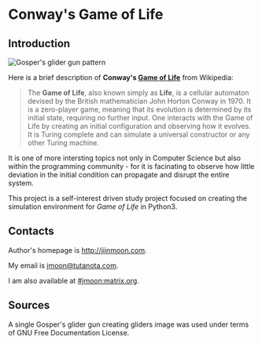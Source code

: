 Conway's Game of Life
=====================

Introduction
------------

![Gosper's glider gun pattern](https://upload.wikimedia.org/wikipedia/commons/e/e5/Gospers_glider_gun.gif)

Here is a brief description of **Conway's [Game of Life][]** from Wikipedia:

> The **Game of Life**, also known simply as **Life**, is a cellular automaton devised
> by the British mathematician John Horton Conway in 1970. It is a zero-player
> game, meaning that its evolution is determined by its initial state,
> requiring no further input. One interacts with the Game of Life by creating
> an initial configuration and observing how it evolves. It is Turing complete
> and can simulate a universal constructor or any other Turing machine.

It is one of more intersting topics not only in Computer Science but also
within the programming community - for it is facinating to observe how little deviation in the initial condition can propagate and disrupt the entire system.

This project is a self-interest driven study project focused on creating the
simulation environment for _Game of Life_ in Python3. 




Contacts
--------

Author's homepage is <http://jiinmoon.com>.

My email is [jmoon@tutanota.com](mailto::jmoon@jiinmoon.com).

I am also available at
[#jmoon:matrix.org](https://matrix.to/#/!oXEFoxrdcJbExYsHWu:matrix.org?via=matrix.org).

Sources
-------

A single Gosper's glider gun creating gliders image was used under terms of GNU
Free Documentation License.

[Game of Life]: https://en.wikipedia.org/wiki/Conway%27s_Game_of_Life "Wikipedia: Game of Life"
